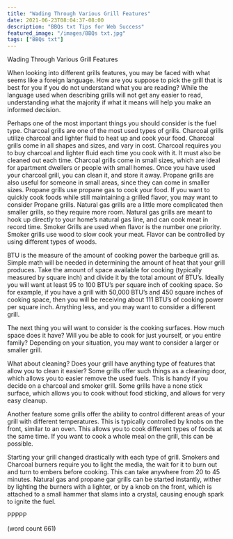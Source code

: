 ```yaml
---
title: "Wading Through Various Grill Features"
date: 2021-06-23T08:04:37-08:00
description: "BBQs txt Tips for Web Success"
featured_image: "/images/BBQs txt.jpg"
tags: ["BBQs txt"]
---
```


Wading Through Various Grill Features

When looking into different grills features, you may be faced with what seems like a foreign language. How are you suppose to pick the grill that is best for you if you do not understand what you are reading? While the language used when describing grills will not get any easier to read, understanding what the majority if what it means will help you make an informed decision. 

Perhaps one of the most important things you should consider is the fuel type. Charcoal grills are one of the most used types of grills. Charcoal grills utilize charcoal and lighter fluid to heat up and cook your food. Charcoal grills come in all shapes and sizes, and vary in cost. Charcoal requires you to buy charcoal and lighter fluid each time you cook with it. It must also be cleaned out each time. Charcoal grills come in small sizes, which are ideal for apartment dwellers or people with small homes. Once you have used your charcoal grill, you can clean it, and store it away. Propane grills are also useful for someone in small areas, since they can come in smaller sizes. Propane grills use propane gas to cook your food. If you want to quickly cook foods while still maintaining a grilled flavor, you may want to consider Propane grills. Natural gas grills are a little more complicated then smaller grills, so they require more room. Natural gas grills are meant to hook up directly to your home’s natural gas line, and can cook meat in record time. Smoker Grills are used when flavor is the number one priority. Smoker grills use wood to slow cook your meat. Flavor can be controlled by using different types of woods.

BTU is the measure of the amount of cooking power the barbeque grill as. Simple math will be needed in determining the amount of heat that your grill produces. Take the amount of space available for cooking (typically measured by square inch) and divide it by the total amount of BTU’s. Ideally you will want at least 95 to 100 BTU’s per square inch of cooking space. So for example, if you have a grill with 50,000 BTU’s and 450 square inches of cooking space, then you will be receiving about 111 BTU’s of cooking power per square inch. Anything less, and you may want to consider a different grill.

The next thing you will want to consider is the cooking surfaces. How much space does it have? Will you be able to cook for just yourself, or you entire family? Depending on your situation, you may want to consider a larger or smaller grill.

What about cleaning? Does your grill have anything type of features that allow you to clean it easier? Some grills offer such things as a cleaning door, which allows you to easier remove the used fuels. This is handy if you decide on a charcoal and smoker grill. Some grills have a none stick surface, which allows you to cook without food sticking, and allows for very easy cleanup.

Another feature some grills offer the ability to control different areas of your grill with different temperatures. This is typically controlled by knobs on the front, similar to an oven. This allows you to cook different types of foods at the same time. If you want to cook a whole meal on the grill, this can be possible.

Starting your grill changed drastically with each type of grill. Smokers and Charcoal burners require you to light the media, the wait for it to burn out and turn to embers before cooking. This can take anywhere from 20 to 45 minutes. Natural gas and propane gar grills can be started instantly, wither by lighting the burners with a lighter, or by a knob on the front, which is attached to a small hammer that slams into a crystal, causing enough spark to ignite the fuel. 

PPPPP

(word count 661)





